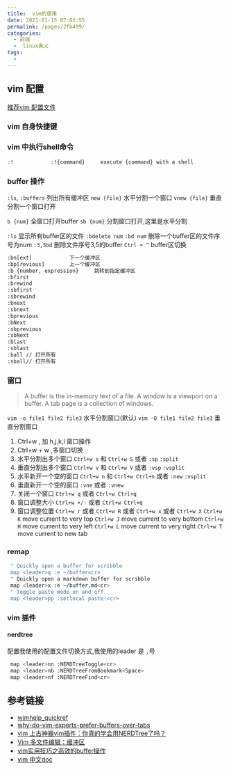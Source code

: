 ```yaml
---
title:  vim的使用
date: 2021-01-15 07:02:55
permalink: /pages/2fb499/
categories:
  - 前端
  -  linux奥义
tags:
  - 
---
```

## vim 配置

[推荐vim 配置文件](https://github.com/amix/vimrc)

### vim 自身快捷键

### vim 中执行shell命令

```bash
:!            :!{command}     execute {command} with a shell
```

### buffer 操作

`:ls`, `:buffers`       列出所有缓冲区
`new {file}` 水平分割一个窗口
`vnew {file}` 垂直分割一个窗口打开

`b {num}` 全窗口打开buffer
`sb {num}` 分割窗口打开,这里是水平分割

`:ls` 显示所有buffer区的文件
`:bdelete num`  `:bd num` 删除一个buffer区的文件序号为num
`:3,5bd` 删除文件序号3,5的buffer
`Ctrl + ^` buffer区切换

<!--more-->

```bash
:bn[ext]            下一个缓冲区
:bp[revious]        上一个缓冲区
:b {number, expression}     跳转到指定缓冲区
:bfirst
:brewind
:sbfirst
:sbrewind
:bnext
:sbnext
:bprevious
:bNext
:sbprevious
:sbNext
:blast
:sblast
:ball // 打开所有
:sball// 打开所有
```

### 窗口

> A buffer is the in-memory text of a file.
> A window is a viewport on a buffer.
> A tab page is a collection of windows.

`vim -o file1 file2 file3` 水平分割窗口(默认)
`vim -O file1 file2 file3` 垂直分割窗口

1. Ctrl+w , 加 h,j,k,l 窗口操作
2. Ctrl+w + w ,多窗口切换
3. 水平分割出多个窗口 `Ctrl+w s` 和 `Ctrl+w S` 或者 `:sp` `:split`
4. 垂直分割出多个窗口 `Ctrl+w v` 和 `Ctrl+w V` 或者 `:vsp` `:vsplit`
5. 水平新开一个空的窗口 `Ctrl+w n` 和 `Ctrl+w Ctrl+n` 或者 `:new` `:vsplit`
6. 垂直新开一个空的窗口 `:vne` 或者 `:vnew`
7. 关闭一个窗口 `Ctrl+w q` 或者 `Ctrl+w Ctrl+q`
8. 窗口调整大小 `Ctrl+w +/-` 或者 `Ctrl+w Ctrl+q`
9. 窗口调整位置 `Ctrl+w r` 或者 `Ctrl+w R` 或者 `Ctrl+w x` 或者 `Ctrl+w X`
  `Ctrl+w K` move current to very top
  `Ctrl+w J` move current to very bottom
  `Ctrl+w H` move current to very left 
  `Ctrl+w L` move current to very right
  `Ctrl+w T` move current to new tab

### remap

```bash
 " Quickly open a buffer for scribble
 map <leader>q :e ~/buffer<cr>
 " Quickly open a markdown buffer for scribble
 map <leader>x :e ~/buffer.md<cr>
 " Toggle paste mode on and off
 map <leader>pp :setlocal paste!<cr>
 ```

### vim 插件

#### nerdtree

配置我使用的配置文件切换方式,我使用的leader 是 `,`号

```bash
 map <leader>nn :NERDTreeToggle<cr>
 map <leader>nb :NERDTreeFromBookmark<Space>
 map <leader>nf :NERDTreeFind<cr>
```

## 参考链接

- [wimhelp_quickref](http://vimhelp.appspot.com/quickref.txt.html)
- [why-do-vim-experts-prefer-buffers-over-tabs](https://stackoverflow.com/questions/26708822/why-do-vim-experts-prefer-buffers-over-tabs)
- [vim 上古神器vim插件：你真的学会用NERDTree了吗？](https://www.jianshu.com/p/3066b3191cb1)
- [Vim 多文件编辑：缓冲区](http://harttle.land/2015/11/17/vim-buffer.html)
- [vim实用技巧之高效的buffer操作]( http://fishcried.com/2014-10-25/vim%E5%AE%9E%E7%94%A8%E6%8A%80%E5%B7%A7%E4%B9%8B%E9%AB%98%E6%95%88%E7%9A%84buffer%E6%93%8D%E4%BD%9C/)
- [vim 中文doc](http://vimcdoc.sourceforge.net/doc/)
